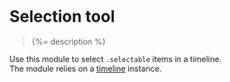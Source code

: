 # Selection tool

> {%= description %}

Use this module to select `.selectable` items in a timeline.  
The module relies on a [timeline](https://github.com/Ircam-RnD/timeLine) instance.